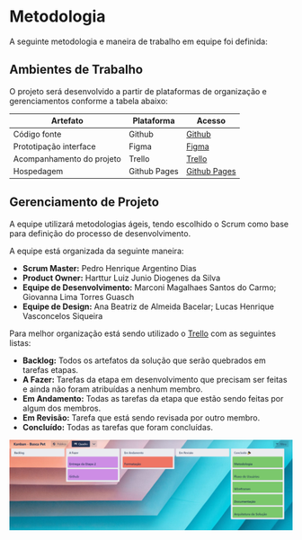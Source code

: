 
# Metodologia

A seguinte metodologia e maneira de trabalho em equipe foi definida:

## Ambientes de Trabalho

O projeto será desenvolvido a partir de plataformas de organização e gerenciamentos conforme a tabela abaixo:

|Artefato | Plataforma | Acesso |
|------|-----------------------------------------|----|
|Código fonte| Github | [Github](https://github.com/ICEI-PUC-Minas-PMV-ADS/pmv-ads-2023-1-e1-proj-web-t10-pmv-ads-2023-1-e1-proj-web-t10-buscapet) | 
|Prototipação interface| Figma | [Figma](https://www.figma.com/proto/iy7py7SRuxA7bbgTIuer5Y/Busca-Pet?node-id=1-4&scaling=min-zoom&page-id=0%3A1&starting-point-node-id=1%3A4) | 
|Acompanhamento do projeto| Trello | [Trello](https://trello.com/b/xDFMHB9L) | 
Hospedagem| Github Pages | [Github Pages](https://pedro-argentino.github.io/Busca-Pet/) | 

## Gerenciamento de Projeto

A equipe utilizará metodologias ágeis, tendo escolhido o Scrum como base para definição do processo de desenvolvimento.

A equipe está organizada da seguinte maneira:

- **Scrum Master:** Pedro Henrique Argentino Dias
- **Product Owner:** Harttur Luiz Junio Diogenes da Silva
- **Equipe de Desenvolvimento:** Marconi Magalhaes Santos do Carmo; Giovanna Lima Torres Guasch
- **Equipe de Design:** Ana Beatriz de Almeida Bacelar; Lucas Henrique Vasconcelos Siqueira

Para melhor organização está sendo utilizado o [Trello](https://trello.com/b/xDFMHB9L) com as seguintes listas:

- **Backlog:** Todos os artefatos da solução que serão quebrados em tarefas etapas.
- **A Fazer:** Tarefas da etapa em desenvolvimento que precisam ser feitas e ainda não foram atribuídas a nenhum membro.
- **Em Andamento:** Todas as tarefas da etapa que estão sendo feitas por algum dos membros.
- **Em Revisão:** Tarefa que está sendo revisada por outro membro.
- **Concluído:** Todas as tarefas que foram concluídas.

![Trello - Busca Pet](img/trello1.png)
